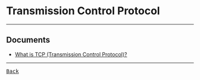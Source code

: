# Transmission Control Protocol

---

## Documents

- [What is TCP (Transmission Control Protocol)?](https://www.techtarget.com/searchnetworking/definition/TCP)

---

[<kbd> Back </kbd>](./../readme.md)
